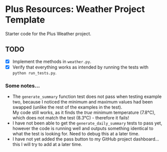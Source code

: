 # Plus Resources: Weather Project Template

Starter code for the Plus Weather project.

## TODO

- [x] Implement the methods in `weather.py`.
- [x] Verify that everything works as intended by running the tests with `python run_tests.py`.

### Some notes...
- The ```generate_summary``` function test does not pass when testing example two, because I noticed the minimum and maximum values had been swapped (unlike the rest of the examples in the test).</br> My code still works, as it finds the <em>true</em> minimum temperature (7.8°C), which does not match the test (8.3°C) - therefore it fails!
- I have not been able to get the ```generate_daily_summary``` tests to pass yet, however the code is running well and outputs something identical to what the test is looking for. Need to debug this at a later time.
- I have not yet added the pass button to my GitHub project dashboard... this I will try to add at a later time.


